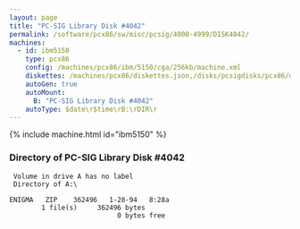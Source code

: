 ```yaml
---
layout: page
title: "PC-SIG Library Disk #4042"
permalink: /software/pcx86/sw/misc/pcsig/4000-4999/DISK4042/
machines:
  - id: ibm5150
    type: pcx86
    config: /machines/pcx86/ibm/5150/cga/256kb/machine.xml
    diskettes: /machines/pcx86/diskettes.json,/disks/pcsigdisks/pcx86/diskettes.json
    autoGen: true
    autoMount:
      B: "PC-SIG Library Disk #4042"
    autoType: $date\r$time\rB:\rDIR\r
---
```


{% include machine.html id="ibm5150" %}

### Directory of PC-SIG Library Disk #4042

     Volume in drive A has no label
     Directory of A:\

    ENIGMA   ZIP    362496   1-28-94   8:28a
            1 file(s)     362496 bytes
                               0 bytes free
